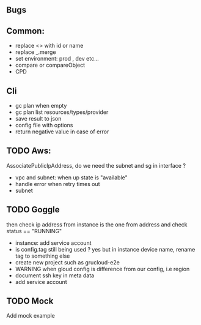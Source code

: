 ## Bugs

## Common:

- replace <<NA>> with id or name
- replace \_.merge
- set environment: prod , dev etc...
- compare or compareObject
- CPD

## Cli

- gc plan when empty
- gc plan list resources/types/provider
- save result to json
- config file with options
- return negative value in case of error

## TODO Aws:

AssociatePublicIpAddress, do we need the subnet and sg in interface ?

- vpc and subnet: when up state is "available"
- handle error when retry times out
- subnet

## TODO Goggle

then check ip address from instance is the one from address and check status == "RUNNING"

- instance: add service account
- is config.tag still being used ? yes but in instance device name, rename tag to something else
- create new project such as grucloud-e2e
- WARNING when gloud config is difference from our config, i.e region
- document ssh key in meta data
- add service account

## TODO Mock

Add mock example
